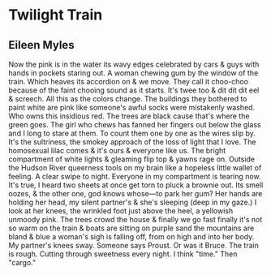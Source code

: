 # Twilight Train
## Eileen Myles
Now the pink is in the water
its wavy edges celebrated
by cars & guys with hands
in pockets staring out. A woman
chewing gum by the window
of the train. Which heaves
its accordion on & we move.
They call it choo-choo
because of the faint chooing
sound as it starts. It's
twee too & dit dit dit
eel & screech. All this as
the colors change. The buildings
they bothered to paint
white are pink like
someone's awful socks
were mistakenly
washed. Who owns
this insidious red. The
trees are black
cause that's where the green
goes. The girl who chews
has fanned her fingers
out below the glass
and I long to stare
at them. To count
them one by one
as the wires slip
by. It's the sultriness,
the smokey approach
of the loss of
light that I love. The
homosexual lilac
comes & it's ours
& everyone like us. The
bright compartment
of white lights &
gleaming flip top &
yawns rage
on. Outside the Hudson
River queerness tools
on my brain like
a hopeless little
wallet of feeling. A clear
swipe to night. Everyone
in my compartment
is tearing now. It's true,
I heard two sheets
at once get torn
to pluck a brownie
out. Its smell
oozes, & the other
one, god knows
whose—to park
her gum? Her hands
are holding her
head, my silent
partner's & she's
sleeping (deep in my gaze.) I look
at her knees, the wrinkled
foot just above
the heel, a yellowish
unmoody pink. The trees
crowd the house &
finally we go fast
finally it's not so
warm on the train
& boats are sitting
on purple sand
the mountains
are bland & blue
a woman's sigh
is falling
off, from on
high and
into her body.
My partner's
knees sway.
Someone says
Proust. Or was
it Bruce. The train
is rough. Cutting
through sweetness
every night.
I think "time."
Then "cargo."